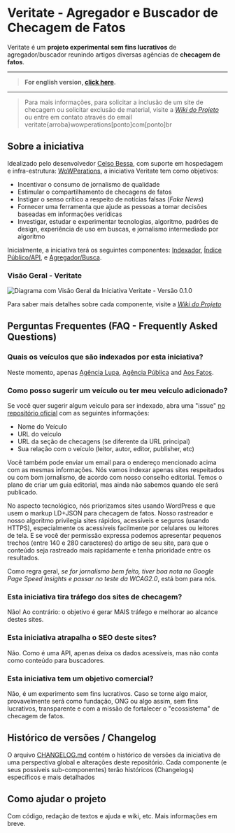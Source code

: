 # Veritate - Agregador e Buscador de Checagem de Fatos

Veritate é um **projeto experimental sem fins lucrativos** de agregador/buscador reunindo artigos diversas agências de **checagem de fatos**.
<hr>

> **For english version, [click here](README-EN.md).**

<hr>

> Para mais informações, para solicitar a inclusão de um site de checagem ou solicitar exclusão de material, visite a *[Wiki do Projeto](https://github.com/celsobessa/veritate/wiki)* ou entre em contato através do email veritate{arroba}wowperations[ponto]com[ponto]br

## Sobre a iniciativa

Idealizado pelo desenvolvedor <a href="https://www.celsobessa.com.br">Celso Bessa</a>, com suporte em hospedagem e infra-estrutura: <a href="https://www.wowperations.com.br">WoWPerations</a>, a iniciativa  Veritate tem como objetivos:

- Incentivar o consumo de jornalismo de qualidade
- Estimular o compartilhamento de checagens de fatos
- Instigar o senso crítico a respeito de notícias falsas (_Fake News_)
- Fornecer uma ferramenta que ajude as pessoas a tomar decisões baseadas em informações verídicas
- Investigar, estudar e experimentar tecnologias, algoritmo, padrões de design, experiência de uso em buscas, e jornalismo intermediado por algoritmo

Inicialmente, a iniciativa terá os seguintes componentes: [Indexador](#indexador), [Índice Público/API](#indice-publico-api), e [Agregador/Busca](#agregador-busca).

### Visão Geral - Veritate

![Diagrama com Visão Geral da Iniciativa Veritate - Versão 0.1.0](images/veritate-diagrama-visao-geral-0.1.0.png)

Para saber mais detalhes sobre cada componente, visite a *[Wiki do Projeto](https://github.com/celsobessa/veritate/wiki)*

## Perguntas Frequentes (FAQ - Frequently Asked Questions)

### Quais os veículos que são indexados por esta iniciativa?

Neste momento, apenas [Agência Lupa](http://piaui.folha.uol.com.br/lupa/), [Agência Pública](https://apublica.org/checagem/) and [Aos Fatos](https://aosfatos.org).

### Como posso sugerir um veículo ou ter meu veículo adicionado?

Se você quer sugerir algum veículo para ser indexado, abra uma "issue" [no repositório oficial](https://github.com/celsobessa/veritate/issues) com as seguintes informações:

- Nome do Veículo
- URL do veículo
- URL da seção de checagens (se diferente da URL principal)
- Sua relação com o veículo (leitor, autor, editor, publisher, etc)

Você também pode enviar um email para o endereço mencionado acima com as mesmas informações. Nós vamos indexar apenas sites respeitados ou com bom jornalismo, de acordo com nosso conselho editorial. Temos o plano de criar um guia editorial, mas ainda não sabemos quando ele será publicado.

No aspecto tecnológico, nós priorizamos sites usando WordPress e que usem o markup LD+JSON para checagem de fatos. Nosso rastreador e nosso algoritmo privilegia sites rápidos, acessíveis e seguros (usando HTTPS), especialmente os acessíveis facilmente por celulares ou leitores de tela. E se você der permissão expressa podemos apresentar pequenos trechos (entre 140 e 280 caracteres) do artigo de seu site, para que o conteúdo seja rastreado mais rapidamente e tenha prioridade entre os resultados.

Como regra geral, *se for jornalismo bem feito, tiver boa nota no Google Page Speed Insights e passar no teste da WCAG2.0*, está bom para nós.

### Esta iniciativa tira tráfego dos sites de checagem?

Não! Ao contrário: o objetivo é gerar MAIS tráfego e melhorar ao alcance destes sites.

### Esta iniciativa atrapalha o SEO deste sites?

Não. Como é uma API, apenas deixa os dados acessíveis, mas não conta como conteúdo para buscadores.

### Esta iniciativa tem um objetivo comercial?

Não, é um experimento sem fins lucrativos. Caso se torne algo maior, provavelmente será como fundação, ONG ou algo assim, sem fins lucrativos, transparente e com a missão de fortalecer o "ecossistema" de checagem de fatos.

## Histórico de versões / Changelog

O arquivo [CHANGELOG.md](CHANGELOG.md) contém o histórico de versões da iniciativa de uma perspectiva global e alterações deste repositório. Cada componente (e seus possíveis sub-componentes) terão históricos (Changelogs) específicos e mais detalhados

## Como ajudar o projeto

Com código, redação de textos e ajuda e wiki, etc. Mais informações em breve.
